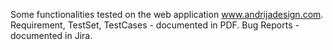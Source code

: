 Some functionalities tested on the web application www.andrijadesign.com. 
Requirement, TestSet, TestCases - documented in PDF.
Bug Reports - documented in Jira.
